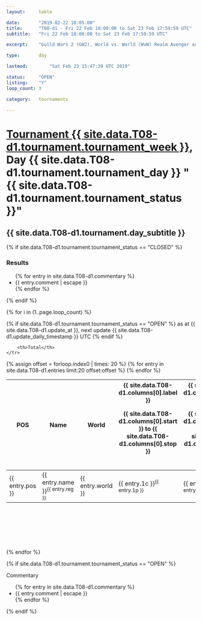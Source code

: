 ```yaml
---
layout: 	table

date: 		"2019-02-22 18:05:00"
title: 		"T08-d1 - Fri 22 Feb 18:00:00 to Sat 23 Feb 17:59:59 UTC"
subtitle: 	"Fri 22 Feb 18:00:00 to Sat 23 Feb 17:59:59 UTC"

excerpt:    "Guild Wars 2 (GW2), World vs. World (WvW) Realm Avenger achivement Tournament. \"Every Kill Counts\""

type:       day

lastmod: 		"Sat Feb 23 15:47:39 UTC 2019"

status:     "OPEN"
listing:    "Y"
loop_count: 3

category: 	tournaments

---
```

<div class="table_header">
    <h1><a href="{{ site.data.T08-d1.tournament.week_url }}">Tournament {{ site.data.T08-d1.tournament.tournament_week }}</a>, Day {{ site.data.T08-d1.tournament.tournament_day }} "{{ site.data.T08-d1.tournament.tournament_status }}"</h1>
    <h2>{{ site.data.T08-d1.tournament.day_subtitle }}</h2> 
</div>

{% if site.data.T08-d1.tournament.tournament_status == "CLOSED" %} 
<div class="commentary">
  <h3>Results</h3>
  <ul>
    {% for entry in site.data.T08-d1.commentary %}
    <li class="commentary_list">{{ entry.comment | escape }}</li>
    {% endfor %}
  </ul>
</div>
{% endif %}


{% for i in (1..page.loop_count) %}

{% if site.data.T08-d1.tournament.tournament_status == "OPEN" %} 
<span class="table_nextupdate">as at {{ site.data.T08-d1.update_at }}, next update {{ site.data.T08-d1.update_daily_timestamp }} UTC</span> 
{% endif %}

<table class="day_table">
  <colgroup>
    <col style="width:18px">
    <col style="width:55px">
    <col style="width:55px">
    <col style="width:12px">
    <col style="width:12px">
    <col style="width:12px">
    <col style="width:12px">
    <col style="width:12px">
    <col style="width:12px">
    <col style="width:12px">
    <col style="width:12px">
    <col style="width:12px">
    <col style="width:12px">
    <col style="width:12px">
    <col style="width:12px">
    <col style="width:12px">
    <col style="width:12px">
    <col style="width:12px">
    <col style="width:12px">
    <col style="width:12px">
    <col style="width:12px">
    <col style="width:12px">
    <col style="width:12px">
    <col style="width:12px">
    <col style="width:12px">
    <col style="width:12px">
    <col style="width:12px">
    <col style="width:18px">
  </colgroup>  
  <thead>
    <tr>
        <th>POS</th>
        <th class="AlignLeft">Name</th>
        <th class="AlignLeft">World</th>

<th><div class="label">{{ site.data.T08-d1.columns[0].label }}<p class="onhover">{{ site.data.T08-d1.columns[0].start }} to {{ site.data.T08-d1.columns[0].stop }}</p></div>​</th>
<th><div class="label">{{ site.data.T08-d1.columns[1].label }}<p class="onhover">{{ site.data.T08-d1.columns[1].start }} to {{ site.data.T08-d1.columns[1].stop }}</p></div>​</th>
<th><div class="label">{{ site.data.T08-d1.columns[2].label }}<p class="onhover">{{ site.data.T08-d1.columns[2].start }} to {{ site.data.T08-d1.columns[2].stop }}</p></div>​</th>
<th><div class="label">{{ site.data.T08-d1.columns[3].label }}<p class="onhover">{{ site.data.T08-d1.columns[3].start }} to {{ site.data.T08-d1.columns[3].stop }}</p></div>​</th>
<th><div class="label">{{ site.data.T08-d1.columns[4].label }}<p class="onhover">{{ site.data.T08-d1.columns[4].start }} to {{ site.data.T08-d1.columns[4].stop }}</p></div>​</th>
<th><div class="label">{{ site.data.T08-d1.columns[5].label }}<p class="onhover">{{ site.data.T08-d1.columns[5].start }} to {{ site.data.T08-d1.columns[5].stop }}</p></div>​</th>
<th><div class="label">{{ site.data.T08-d1.columns[6].label }}<p class="onhover">{{ site.data.T08-d1.columns[6].start }} to {{ site.data.T08-d1.columns[6].stop }}</p></div>​</th>
<th><div class="label">{{ site.data.T08-d1.columns[7].label }}<p class="onhover">{{ site.data.T08-d1.columns[7].start }} to {{ site.data.T08-d1.columns[7].stop }}</p></div>​</th>
<th><div class="label">{{ site.data.T08-d1.columns[8].label }}<p class="onhover">{{ site.data.T08-d1.columns[8].start }} to {{ site.data.T08-d1.columns[8].stop }}</p></div>​</th>
<th><div class="label">{{ site.data.T08-d1.columns[9].label }}<p class="onhover">{{ site.data.T08-d1.columns[9].start }} to {{ site.data.T08-d1.columns[9].stop }}</p></div>​</th>
<th><div class="label">{{ site.data.T08-d1.columns[10].label }}<p class="onhover">{{ site.data.T08-d1.columns[10].start }} to {{ site.data.T08-d1.columns[10].stop }}</p></div>​</th>

<th><div class="label">{{ site.data.T08-d1.columns[11].label }}<p class="onhover">{{ site.data.T08-d1.columns[11].start }} to {{ site.data.T08-d1.columns[11].stop }}</p></div>​</th>
<th><div class="label">{{ site.data.T08-d1.columns[12].label }}<p class="onhover">{{ site.data.T08-d1.columns[12].start }} to {{ site.data.T08-d1.columns[12].stop }}</p></div>​</th>
<th><div class="label">{{ site.data.T08-d1.columns[13].label }}<p class="onhover">{{ site.data.T08-d1.columns[13].start }} to {{ site.data.T08-d1.columns[13].stop }}</p></div>​</th>
<th><div class="label">{{ site.data.T08-d1.columns[14].label }}<p class="onhover">{{ site.data.T08-d1.columns[14].start }} to {{ site.data.T08-d1.columns[14].stop }}</p></div>​</th>
<th><div class="label">{{ site.data.T08-d1.columns[15].label }}<p class="onhover">{{ site.data.T08-d1.columns[15].start }} to {{ site.data.T08-d1.columns[15].stop }}</p></div>​</th>
<th><div class="label">{{ site.data.T08-d1.columns[16].label }}<p class="onhover">{{ site.data.T08-d1.columns[16].start }} to {{ site.data.T08-d1.columns[16].stop }}</p></div>​</th>
<th><div class="label">{{ site.data.T08-d1.columns[17].label }}<p class="onhover">{{ site.data.T08-d1.columns[17].start }} to {{ site.data.T08-d1.columns[17].stop }}</p></div>​</th>
<th><div class="label">{{ site.data.T08-d1.columns[18].label }}<p class="onhover">{{ site.data.T08-d1.columns[18].start }} to {{ site.data.T08-d1.columns[18].stop }}</p></div>​</th>
<th><div class="label">{{ site.data.T08-d1.columns[19].label }}<p class="onhover">{{ site.data.T08-d1.columns[19].start }} to {{ site.data.T08-d1.columns[19].stop }}</p></div>​</th>
<th><div class="label">{{ site.data.T08-d1.columns[20].label }}<p class="onhover">{{ site.data.T08-d1.columns[20].start }} to {{ site.data.T08-d1.columns[20].stop }}</p></div>​</th>

<th><div class="label">{{ site.data.T08-d1.columns[21].label }}<p class="onhover">{{ site.data.T08-d1.columns[21].start }} to {{ site.data.T08-d1.columns[21].stop }}</p></div>​</th>
<th><div class="label">{{ site.data.T08-d1.columns[22].label }}<p class="onhover">{{ site.data.T08-d1.columns[22].start }} to {{ site.data.T08-d1.columns[22].stop }}</p></div>​</th>
<th><div class="label">{{ site.data.T08-d1.columns[23].label }}<p class="onhover">{{ site.data.T08-d1.columns[23].start }} to {{ site.data.T08-d1.columns[23].stop }}</p></div>​</th>

        <th>Total</th>
    </tr>
  </thead>
  {% assign offset = forloop.index0 | times: 20 %}
<tbody>
{% for entry in site.data.T08-d1.entries limit:20 offset:offset %}
  <tr>
    <td class="pl{{ entry.pos }}">{{ entry.pos }}</td>
    <td class="AlignLeft">{{ entry.name }}<sup>{{ entry.reg }}</sup></td>
    <td class="AlignLeft">{{ entry.world }}</td>
    <td class="pl{{ entry.1p }}">{{ entry.1c }}<sup>{{ entry.1p }}</sup></td>
    <td class="pl{{ entry.2p }}">{{ entry.2c }}<sup>{{ entry.2p }}</sup></td>
    <td class="pl{{ entry.3p }}">{{ entry.3c }}<sup>{{ entry.3p }}</sup></td>
    <td class="pl{{ entry.4p }}">{{ entry.4c }}<sup>{{ entry.4p }}</sup></td>
    <td class="pl{{ entry.5p }}">{{ entry.5c }}<sup>{{ entry.5p }}</sup></td>
    <td class="pl{{ entry.6p }}">{{ entry.6c }}<sup>{{ entry.6p }}</sup></td>
    <td class="pl{{ entry.7p }}">{{ entry.7c }}<sup>{{ entry.7p }}</sup></td>
    <td class="pl{{ entry.8p }}">{{ entry.8c }}<sup>{{ entry.8p }}</sup></td>
    <td class="pl{{ entry.9p }}">{{ entry.9c }}<sup>{{ entry.9p }}</sup></td>
    <td class="pl{{ entry.10p }}">{{ entry.10c }}<sup>{{ entry.10p }}</sup></td>
    <td class="pl{{ entry.11p }}">{{ entry.11c }}<sup>{{ entry.11p }}</sup></td>
    <td class="pl{{ entry.12p }}">{{ entry.12c }}<sup>{{ entry.12p }}</sup></td>
    <td class="pl{{ entry.13p }}">{{ entry.13c }}<sup>{{ entry.13p }}</sup></td>
    <td class="pl{{ entry.14p }}">{{ entry.14c }}<sup>{{ entry.14p }}</sup></td>
    <td class="pl{{ entry.15p }}">{{ entry.15c }}<sup>{{ entry.15p }}</sup></td>
    <td class="pl{{ entry.16p }}">{{ entry.16c }}<sup>{{ entry.16p }}</sup></td>
    <td class="pl{{ entry.17p }}">{{ entry.17c }}<sup>{{ entry.17p }}</sup></td>
    <td class="pl{{ entry.18p }}">{{ entry.18c }}<sup>{{ entry.18p }}</sup></td>
    <td class="pl{{ entry.19p }}">{{ entry.19c }}<sup>{{ entry.19p }}</sup></td>
    <td class="pl{{ entry.20p }}">{{ entry.20c }}<sup>{{ entry.20p }}</sup></td>
    <td class="pl{{ entry.21p }}">{{ entry.21c }}<sup>{{ entry.21p }}</sup></td>
    <td class="pl{{ entry.22p }}">{{ entry.22c }}<sup>{{ entry.22p }}</sup></td>
    <td class="pl{{ entry.23p }}">{{ entry.23c }}<sup>{{ entry.23p }}</sup></td>
    <td class="pl{{ entry.24p }}">{{ entry.24c }}<sup>{{ entry.24p }}</sup></td>
    <td>{{ entry.total }}</td>
  </tr>
{% endfor %}  
</tbody>
</table>
<div class="leaderboard">
  <script async src="//pagead2.googlesyndication.com/pagead/js/adsbygoogle.js"></script>
  <!-- 728x90 -->
  <ins class="adsbygoogle"
       style="display:inline-block;width:728px;height:90px"
       data-ad-client="ca-pub-3274917281288240"
       data-ad-slot="3870538733"></ins>
  <script>
  (adsbygoogle = window.adsbygoogle || []).push({});
  </script>    
</div>
<br />
{% endfor %}

{% if site.data.T08-d1.tournament.tournament_status == "OPEN" %} 
<div class="commentary">
  <span class="commentary_title">Commentary</span>
  <ul>
    {% for entry in site.data.T08-d1.commentary %}
    <li class="commentary_list">{{ entry.comment | escape }}</li>
    {% endfor %}
  </ul>
</div>
{% endif %}


